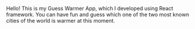 Hello! This is my Guess Warmer App, which I developed using React framework. You can have fun and guess which one of the two most known cities of the world is warmer at this moment.
